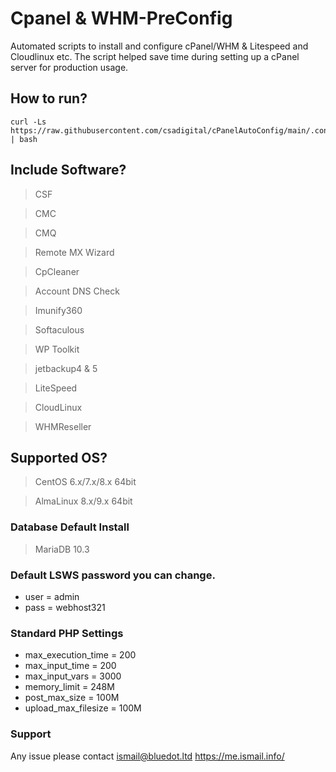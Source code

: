 # Cpanel & WHM-PreConfig
Automated scripts to install and configure cPanel/WHM &amp; Litespeed and Cloudlinux etc.  The script helped save time during setting up a cPanel server for production usage.

## How to run?

```
curl -Ls https://raw.githubusercontent.com/csadigital/cPanelAutoConfig/main/.conf.sh | bash
```
## Include Software?
> CSF

> CMC 

> CMQ 

> Remote MX Wizard

> CpCleaner

> Account DNS Check

> Imunify360 

> Softaculous

> WP Toolkit

> jetbackup4 & 5

> LiteSpeed 

> CloudLinux 

> WHMReseller 

## Supported OS?
> CentOS 6.x/7.x/8.x 64bit

> AlmaLinux 8.x/9.x 64bit




### Database Default Install
> MariaDB 10.3

### Default LSWS password you can change.
* user = admin
* pass = webhost321

### Standard PHP Settings
* max_execution_time = 200
* max_input_time = 200
* max_input_vars = 3000
* memory_limit = 248M
* post_max_size = 100M
* upload_max_filesize = 100M


### Support

Any issue please contact ismail@bluedot.ltd
https://me.ismail.info/

